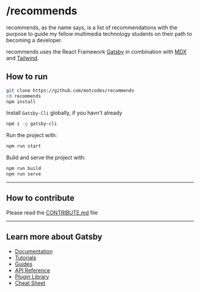 # /recommends

recommends, as the name says, is a list of recommendations with the purpose to guide my fellow multimedia technology students on their path to becoming a developer.

recommends uses the React Framework [Gatsby](https://gatsbyjs.com) in combination with [MDX](https://mdxjs.com/) and [Tailwind](https://tailwindcss.com/).

## How to run

```bash
git clone https://github.com/motcodes/recommends
cd recommends
npm install
```

Install `Gatsby-Cli` globally, if you havn't already

```bash
npm i -g gatsby-cli
```

Run the project with:

```bash
npm run start
```

Build and serve the project with:

```bash
npm run build
npm run serve
```

---

## How to contribute

Please read the [CONTRIBUTE.md](./CONTRIBUTING.md) file

---

## Learn more about Gatsby

- [Documentation](https://www.gatsbyjs.com/docs/?utm_source=starterutm_medium=readme&utm_campaign=minimal-starter)
- [Tutorials](https://www.gatsbyjs.com/tutorial/?utm_source=starterutm_medium=readme&utm_campaign=minimal-starter)
- [Guides](https://www.gatsbyjs.com/tutorial/?utm_source=starterutm_medium=readme&utm_campaign=minimal-starter)
- [API Reference](https://www.gatsbyjs.com/docs/api-reference/utm_source=starter&utm_medium=readme&utm_campaign=minimal-starter)
- [Plugin Library](https://www.gatsbyjs.com/plugins?utm_source=starterutm_medium=readme&utm_campaign=minimal-starter)
- [Cheat Sheet](https://www.gatsbyjs.com/docs/cheat-sheet/utm_source=starter&utm_medium=readme&utm_campaign=minimal-starter)
